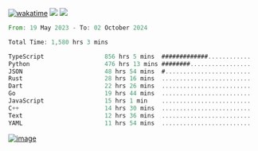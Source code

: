 [![wakatime](https://wakatime.com/badge/user/00eead22-fb14-4dd0-ab8a-3625cafbd50d.svg)](https://wakatime.com/@00eead22-fb14-4dd0-ab8a-3625cafbd50d)
![](https://komarev.com/ghpvc/?username=flatypus)
![](https://pixel.flatypus.me/flatypus?type=tracker)
<!--START_SECTION:waka-->

```rust
From: 19 May 2023 - To: 02 October 2024

Total Time: 1,580 hrs 3 mins

TypeScript                 856 hrs 5 mins  #############............   53.93 %
Python                     476 hrs 13 mins ########.................   30.00 %
JSON                       48 hrs 54 mins  #........................   03.08 %
Rust                       28 hrs 16 mins  .........................   01.78 %
Dart                       22 hrs 26 mins  .........................   01.41 %
Go                         19 hrs 44 mins  .........................   01.24 %
JavaScript                 15 hrs 1 min    .........................   00.95 %
C++                        14 hrs 30 mins  .........................   00.91 %
Text                       12 hrs 36 mins  .........................   00.79 %
YAML                       11 hrs 54 mins  .........................   00.75 %
```

<!--END_SECTION:waka-->
[<img alt="image" src="https://github.com/flatypus/flatypus/assets/68029599/0a302dc1-501c-43a0-ae8d-37ec4817f3bd">](https://flatypus.me)

